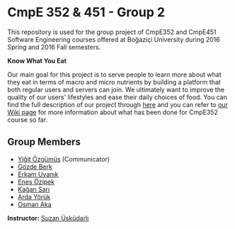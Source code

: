 
# CmpE 352 & 451 - Group 2

This repository is used for the group project of CmpE352 and CmpE451 Software Engineering courses offered at Boğaziçi University during 2016 Spring and 2016 Fall semesters.

 **Know What You Eat** 
 
 Our main goal for this project is to serve people to learn more about what they eat in terms of macro and micro nutrients by building a platform that both regular users and servers can join. We ultimately want to improve the quality of our users' lifestyles and ease their daily choices of food. You can find the full description of our project through [here](https://github.com/bounswe/bounswe2016group2/wiki/Project-Description) and you can refer to  [our Wiki page](https://github.com/bounswe/bounswe2016group2/wiki) for more information about what has been done for CmpE352 course so far.

## Group Members

* [Yiğit Özgümüş](https://github.com/bounswe/bounswe2016group2/wiki/Yiğit-Özgümüş) (Communicator)
* [Gözde Berk](https://github.com/bounswe/bounswe2016group2/wiki/Gözde-Berk)
* [Erkam Uyanık](https://github.com/bounswe/bounswe2016group2/wiki/Erkam-Uyanık)
* [Enes Özipek](https://github.com/bounswe/bounswe2016group2/wiki/Enes-Özipek)
* [Kağan Sarı](https://github.com/bounswe/bounswe2016group2/wiki/Kağan-Sarı)
* [Arda Yörük](https://github.com/bounswe/bounswe2016group2/wiki/Arda-Yörük)
* [Osman Aka](https://github.com/bounswe/bounswe2016group2/wiki/Osman-Aka)

**Instructor:** [Suzan Üsküdarlı](http://cmpe.boun.edu.tr/~uskudarli/)
